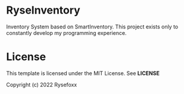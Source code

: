 # RyseInventory
Inventory System based on SmartInventory. This project exists only to constantly develop my programming experience.

# License
This template is licensed under the MIT License.
See **LICENSE**

Copyright (c) 2022 Rysefoxx
